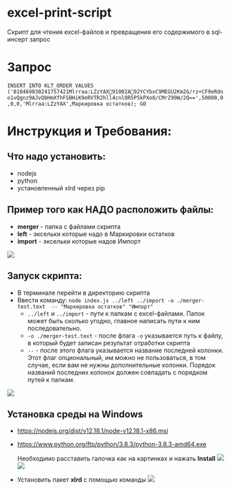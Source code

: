 # excel-print-script
Скрипт для чтения excel-файлов и превращения его содержимого в sql-инсерт запрос

# Запрос
`INSERT INTO KLT_ORDER VALUES ('010469030241757421Mlrraa:LZzYAX91002A92YCYbxC9MEGU2Km2G/rz+CF9eRdno1vQgnz9AJvQbHmXfhFSBHiK9eRVTR2hll4cnlOR5P5kPXo8/CMrZ99W/2Q==',50000,0,0,0,'Mlrraa:LZzYAX',Маркировка остатков);
GO`

# Инструкция и Требования:
## Что надо установить:
- nodejs
- python
- установленный xlrd через pip

## Пример того как **НАДО** расположить файлы:
- **merger** - папка с файлами скрипта
- **left** - эксельки которые надо в Маркировки остатков
- **import** - эксельки которые надов Импорт
  
![](https://i.imgur.com/14UmkPA.png)

## Запуск скрипта:
- В терминале перейти в директорию скрипта
- Ввести команду: `node index.js ../left ../import -o ./merger-test.text  -- "Маркировка остатков" "Импорт"`
  - `../left` и `../import` - пути к папкам с excel-файлами. Папок может быть сколько угодно, главное написать пути к ним последовательно.
  - `-o ./merger-test.text` - после флага `-o` указывается путь к файлу, в который будет записан результат отработки скрипта
  - `--` - после этого флага указывается название последней колонки. Этот флаг опциональный, им можно не пользоваться, в том случае, если вам не нужны дополнительные колонки. Порядок названий последних колонок должен совпадать с порядком путей к папкам. 

![](https://i.imgur.com/HxRTsjx.png)

## Установка среды на Windows
- https://nodejs.org/dist/v12.18.1/node-v12.18.1-x86.msi
- https://www.python.org/ftp/python/3.8.3/python-3.8.3-amd64.exe

  Необходимо расставить галочка как на картинках и нажать **Install**
  ![](https://i.imgur.com/IiNVYMT.png)
  ![](https://i.imgur.com/XGK8riW.png)
- Установить пакет **xlrd** с помощью команды
  ![](https://i.imgur.com/a4esFR8.png)